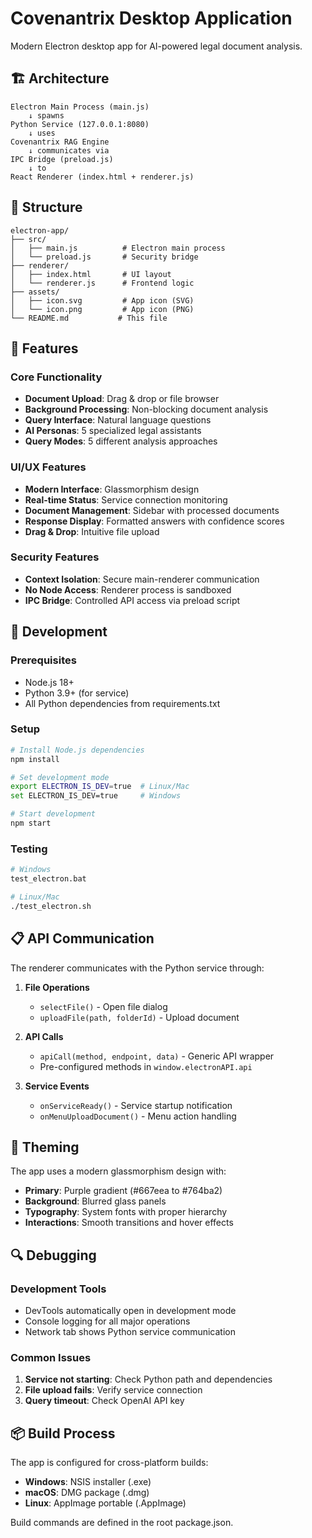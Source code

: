 # Covenantrix Desktop Application

Modern Electron desktop app for AI-powered legal document analysis.

## 🏗️ Architecture

```
Electron Main Process (main.js)
    ↓ spawns
Python Service (127.0.0.1:8080)
    ↓ uses
Covenantrix RAG Engine
    ↓ communicates via
IPC Bridge (preload.js)
    ↓ to
React Renderer (index.html + renderer.js)
```

## 📁 Structure

```
electron-app/
├── src/
│   ├── main.js          # Electron main process
│   └── preload.js       # Security bridge
├── renderer/
│   ├── index.html       # UI layout
│   └── renderer.js      # Frontend logic
├── assets/
│   ├── icon.svg         # App icon (SVG)
│   └── icon.png         # App icon (PNG)
└── README.md           # This file
```

## 🚀 Features

### Core Functionality
- **Document Upload**: Drag & drop or file browser
- **Background Processing**: Non-blocking document analysis
- **Query Interface**: Natural language questions
- **AI Personas**: 5 specialized legal assistants
- **Query Modes**: 5 different analysis approaches

### UI/UX Features
- **Modern Interface**: Glassmorphism design
- **Real-time Status**: Service connection monitoring
- **Document Management**: Sidebar with processed documents
- **Response Display**: Formatted answers with confidence scores
- **Drag & Drop**: Intuitive file upload

### Security Features
- **Context Isolation**: Secure main-renderer communication
- **No Node Access**: Renderer process is sandboxed
- **IPC Bridge**: Controlled API access via preload script

## 🔧 Development

### Prerequisites
- Node.js 18+ 
- Python 3.9+ (for service)
- All Python dependencies from requirements.txt

### Setup
```bash
# Install Node.js dependencies
npm install

# Set development mode
export ELECTRON_IS_DEV=true  # Linux/Mac
set ELECTRON_IS_DEV=true     # Windows

# Start development
npm start
```

### Testing
```bash
# Windows
test_electron.bat

# Linux/Mac
./test_electron.sh
```

## 📋 API Communication

The renderer communicates with the Python service through:

1. **File Operations**
   - `selectFile()` - Open file dialog
   - `uploadFile(path, folderId)` - Upload document

2. **API Calls**
   - `apiCall(method, endpoint, data)` - Generic API wrapper
   - Pre-configured methods in `window.electronAPI.api`

3. **Service Events**
   - `onServiceReady()` - Service startup notification
   - `onMenuUploadDocument()` - Menu action handling

## 🎨 Theming

The app uses a modern glassmorphism design with:
- **Primary**: Purple gradient (#667eea to #764ba2)
- **Background**: Blurred glass panels
- **Typography**: System fonts with proper hierarchy
- **Interactions**: Smooth transitions and hover effects

## 🔍 Debugging

### Development Tools
- DevTools automatically open in development mode
- Console logging for all major operations
- Network tab shows Python service communication

### Common Issues
1. **Service not starting**: Check Python path and dependencies
2. **File upload fails**: Verify service connection
3. **Query timeout**: Check OpenAI API key

## 📦 Build Process

The app is configured for cross-platform builds:
- **Windows**: NSIS installer (.exe)
- **macOS**: DMG package (.dmg)
- **Linux**: AppImage portable (.AppImage)

Build commands are defined in the root package.json.
